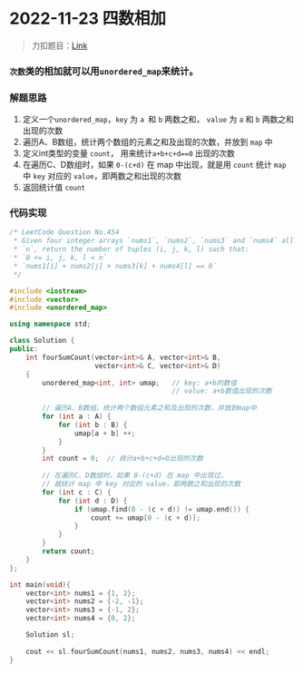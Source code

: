 # 2022-11-23 四数相加

> 力扣题目：[Link](https://leetcode.cn/problems/4sum-ii/)

### `次数`类的相加就可以用`unordered_map`来统计。

### 解题思路

1. 定义一个`unordered_map`，`key` 为 `a `和 `b` 两数之和， `value` 为 `a` 和 `b` 两数之和出现的次数
2. 遍历A、B数组，统计两个数组的元素之和及出现的次数，并放到 `map` 中
3. 定义int类型的变量 `count`， 用来统计`a+b+c+d==0` 出现的次数
4. 在遍历C、D数组时，如果 `0-(c+d)` 在 map 中出现，就是用 `count` 统计 `map` 中 `key` 对应的 `value`，即两数之和出现的次数
5. 返回统计值 `count`

### 代码实现

```cpp
/* LeetCode Question No.454
 * Given four integer arrays `nums1`, `nums2`, `nums3` and `nums4` all of length
 * `n`, return the number of tuples (i, j, k, l) such that:
 * `0 <= i, j, k, l < n`
 * `nums1[i] + nums2[j] + nums3[k] + nums4[l] == 0`
 */

#include <iostream>
#include <vector>
#include <unordered_map>

using namespace std;

class Solution {
public: 
	int fourSumCount(vector<int>& A, vector<int>& B, 
					 vector<int>& C, vector<int>& D)
	{
		unordered_map<int, int> umap;	// key: a+b的数值
										// value: a+b数值出现的次数	
		
		// 遍历A、B数组，统计两个数组元素之和及出现的次数，并放到map中
		for (int a : A) {
			for (int b : B) {
				umap[a + b] ++;
			}
		}
		int count = 0;	// 统计a+b+c+d=0出现的次数
		
		// 在遍历C、D数组时，如果 0-(c+d) 在 map 中出现过，
		// 就统计 map 中 key 对应的 value，即两数之和出现的次数
		for (int c : C) {
			for (int d : D) {
				if (umap.find(0 - (c + d)) != umap.end()) {
					count += umap[0 - (c + d)];
				}
			}
		}
		return count;
	}
};

int main(void){
	vector<int> nums1 = {1, 2};
	vector<int> nums2 = {-2, -1};
	vector<int> nums3 = {-1, 2}; 
	vector<int> nums4 = {0, 2};

	Solution sl;
	
	cout << sl.fourSumCount(nums1, nums2, nums3, nums4) << endl;	
}
```


